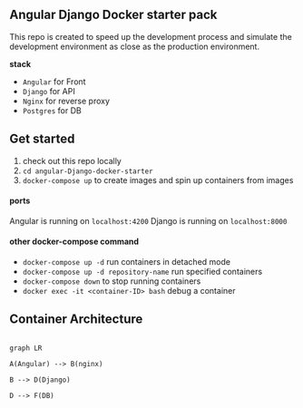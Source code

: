 ##  Angular Django Docker starter pack

  

This repo is created to speed up the development process and simulate the development environment as close as the production environment.

**stack**
- `Angular` for Front
- `Django` for API
- `Nginx` for reverse proxy
- `Postgres` for DB

  
  
  

##  Get started

1. check out this repo locally
2.  `cd angular-Django-docker-starter`
3.  `docker-compose up` to create images and spin up containers from images

  

####  ports
Angular is running on `localhost:4200`
Django is running on `localhost:8000`

  

####  other docker-compose command

-  `docker-compose up -d` run containers in detached mode
-  `docker-compose up -d repository-name` run specified containers
-  `docker-compose down` to stop running containers
-  `docker exec -it <container-ID> bash`  debug a container

  
  
  
  
  

##  Container Architecture

  

```mermaid

graph LR

A(Angular) --> B(nginx)

B --> D(Django)

D --> F(DB)

```